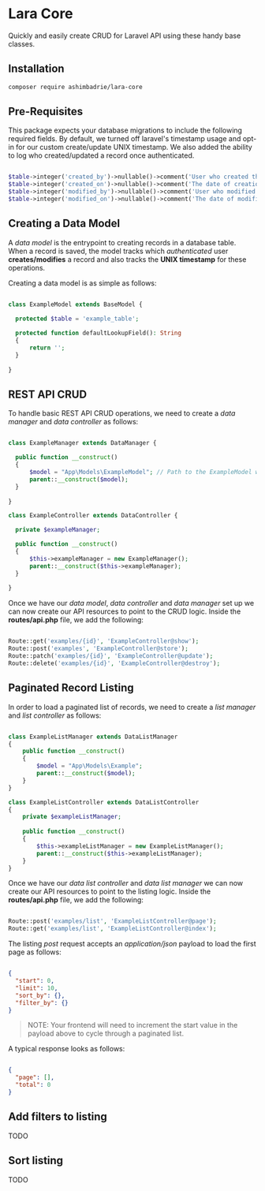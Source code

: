 # Lara Core

Quickly and easily create CRUD for Laravel API using these handy base classes.

## Installation

```bash
composer require ashimbadrie/lara-core
```

## Pre-Requisites

This package expects your database migrations to include the following required fields. By default, we turned off laravel's timestamp usage and opt-in for our custom create/update UNIX timestamp. We also added the ability to log who created/updated a record once authenticated.

```php

$table->integer('created_by')->nullable()->comment('User who created the record');
$table->integer('created_on')->nullable()->comment('The date of creation in unix timestamp');
$table->integer('modified_by')->nullable()->comment('User who modified the record');
$table->integer('modified_on')->nullable()->comment('The date of modification in unix timestamp');

```

## Creating a Data Model

A *data model* is the entrypoint to creating records in a database table. When a record is saved, the model tracks which *authenticated* user **creates/modifies** a record and also tracks the **UNIX timestamp** for these operations.

Creating a data model is as simple as follows:

```php

class ExampleModel extends BaseModel {

  protected $table = 'example_table';
  
  protected function defaultLookupField(): String
  {
      return '';
  }
  
}

```

## REST API CRUD

To handle basic REST API CRUD operations, we need to create a *data manager* and *data controller* as follows:

```php

class ExampleManager extends DataManager {

  public function __construct()
  {
      $model = "App\Models\ExampleModel"; // Path to the ExampleModel we created above
      parent::__construct($model);
  }
  
}

class ExampleController extends DataController {

  private $exampleManager;

  public function __construct()
  {
      $this->exampleManager = new ExampleManager();
      parent::__construct($this->exampleManager);
  }
  
}

```

Once we have our *data model*, *data controller* and *data manager* set up we can now create our API resources to point to the CRUD logic. Inside the **routes/api.php** file, we add the following:

```php

Route::get('examples/{id}', 'ExampleController@show');
Route::post('examples', 'ExampleController@store');
Route::patch('examples/{id}', 'ExampleController@update');
Route::delete('examples/{id}', 'ExampleController@destroy');

```

## Paginated Record Listing

In order to load a paginated list of records, we need to create a *list manager* and *list controller* as follows:

```php

class ExampleListManager extends DataListManager
{
    public function __construct()
    {
        $model = "App\Models\Example";
        parent::__construct($model);
    }
}

class ExampleListController extends DataListController
{
    private $exampleListManager; 
    
    public function __construct()
    {
        $this->exampleListManager = new ExampleListManager();
        parent::__construct($this->exampleListManager);
    }
}

```

Once we have our *data list controller* and *data list manager* we can now create our API resources to point to the listing logic. Inside the **routes/api.php** file, we add the following:

```php

Route::post('examples/list', 'ExampleListController@page');
Route::get('examples/list', 'ExampleListController@index');

```

The listing *post* request accepts an *application/json* payload to load the first page as follows:

```json

{
  "start": 0,
  "limit": 10,
  "sort_by": {},
  "filter_by": {}
}

```

> NOTE: Your frontend will need to increment the start value in the payload above to cycle through a paginated list.

A typical response looks as follows:

```json

{
  "page": [],
  "total": 0
}

```

## Add filters to listing

TODO

## Sort listing

TODO
